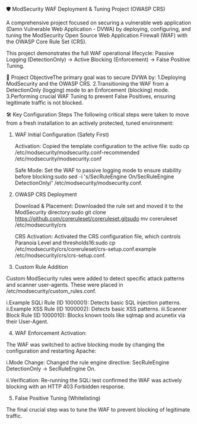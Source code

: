 🛡️ ModSecurity WAF Deployment & Tuning Project (OWASP CRS)

A comprehensive project focused on securing a vulnerable web application (Damn Vulnerable Web Application - DVWA) by deploying, configuring, and tuning the ModSecurity Open Source Web Application Firewall (WAF) with the OWASP Core Rule Set (CRS).

This project demonstrates the full WAF operational lifecycle: Passive Logging (DetectionOnly) -> Active Blocking (Enforcement) -> False Positive Tuning.


🎯 Project ObjectiveThe primary goal was to secure DVWA by:
1.Deploying ModSecurity and the OWASP CRS.
2.Transitioning the WAF from a DetectionOnly (logging) mode to an Enforcement (blocking) mode.
3.Performing crucial WAF Tuning to prevent False Positives, ensuring legitimate traffic is not blocked.

🛠️ Key Configuration Steps
The following critical steps were taken to move from a fresh installation to an actively protected, tuned environment:

1. WAF Initial Configuration (Safety First)

   Activation: Copied the template configuration to the active file: sudo cp /etc/modsecurity/modsecurity.conf-recommended /etc/modsecurity/modsecurity.conf

   Safe Mode: Set the WAF to passive logging mode to ensure stability before blocking:sudo sed -i 's/SecRuleEngine On/SecRuleEngine DetectionOnly/' /etc/modsecurity/modsecurity.conf.

2. OWASP CRS Deployment

   Download & Placement: Downloaded the rule set and moved it to the ModSecurity directory:sudo git clone https://github.com/coreruleset/coreruleset.gitsudo mv coreruleset /etc/modsecurity/crs

   CRS Activation: Activated the CRS configuration file, which controls Paranoia Level and thresholds16:sudo cp /etc/modsecurity/crs/coreruleset/crs-setup.conf.example /etc/modsecurity/crs/crs-setup.conf.

3. Custom Rule Addition

Custom ModSecurity rules were added to detect specific attack patterns and scanner user-agents. These were placed in /etc/modsecurity/custom_rules.conf.

i.Example SQLi Rule (ID 1000001): Detects basic SQL injection patterns.
ii.Example XSS Rule (ID 1000002): Detects basic XSS patterns.
iii.Scanner Block Rule (ID 1000010): Blocks known tools like sqlmap and acunetix via their User-Agent.

4. WAF Enforcement Activation:

The WAF was switched to active blocking mode by changing the configuration and restarting Apache:

i.Mode Change: Changed the rule engine directive: SecRuleEngine DetectionOnly -> SecRuleEngine On.

ii.Verification: Re-running the SQLi test confirmed the WAF was actively blocking with an HTTP 403 Forbidden response.

5. False Positive Tuning (Whitelisting)

The final crucial step was to tune the WAF to prevent blocking of legitimate traffic.

